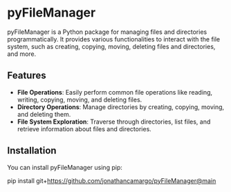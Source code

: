 # pyFileManager

pyFileManager is a Python package for managing files and directories programmatically. It provides various functionalities to interact with the file system, such as creating, copying, moving, deleting files and directories, and more.

## Features

- **File Operations**: Easily perform common file operations like reading, writing, copying, moving, and deleting files.
- **Directory Operations**: Manage directories by creating, copying, moving, and deleting them.
- **File System Exploration**: Traverse through directories, list files, and retrieve information about files and directories.

## Installation

You can install pyFileManager using pip:

pip install git+https://github.com/jonathancamargo/pyFileManager@main

